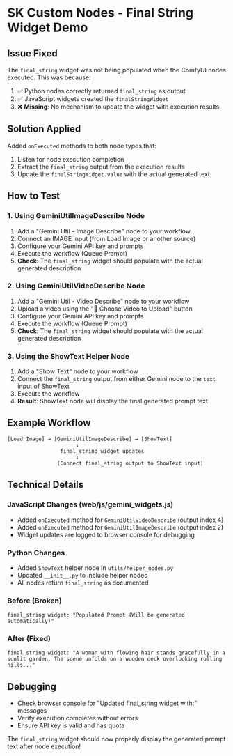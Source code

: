 # SK Custom Nodes - Final String Widget Demo

## Issue Fixed
The `final_string` widget was not being populated when the ComfyUI nodes executed. This was because:

1. ✅ Python nodes correctly returned `final_string` as output
2. ✅ JavaScript widgets created the `finalStringWidget` 
3. ❌ **Missing**: No mechanism to update the widget with execution results

## Solution Applied
Added `onExecuted` methods to both node types that:

1. Listen for node execution completion
2. Extract the `final_string` output from the execution results
3. Update the `finalStringWidget.value` with the actual generated text

## How to Test

### 1. Using GeminiUtilImageDescribe Node
1. Add a "Gemini Util - Image Describe" node to your workflow
2. Connect an IMAGE input (from Load Image or another source)
3. Configure your Gemini API key and prompts
4. Execute the workflow (Queue Prompt)
5. **Check**: The `final_string` widget should populate with the actual generated description

### 2. Using GeminiUtilVideoDescribe Node  
1. Add a "Gemini Util - Video Describe" node to your workflow
2. Upload a video using the "📁 Choose Video to Upload" button
3. Configure your Gemini API key and prompts
4. Execute the workflow (Queue Prompt)
5. **Check**: The `final_string` widget should populate with the actual generated description

### 3. Using the ShowText Helper Node
1. Add a "Show Text" node to your workflow
2. Connect the `final_string` output from either Gemini node to the `text` input of ShowText
3. Execute the workflow
4. **Result**: ShowText node will display the final generated prompt text

## Example Workflow
```
[Load Image] → [GeminiUtilImageDescribe] → [ShowText]
                      ↓
                 final_string widget updates
                      ↓  
                [Connect final_string output to ShowText input]
```

## Technical Details

### JavaScript Changes (web/js/gemini_widgets.js)
- Added `onExecuted` method for `GeminiUtilVideoDescribe` (output index 4)
- Added `onExecuted` method for `GeminiUtilImageDescribe` (output index 2)
- Widget updates are logged to browser console for debugging

### Python Changes  
- Added `ShowText` helper node in `utils/helper_nodes.py`
- Updated `__init__.py` to include helper nodes
- All nodes return `final_string` as documented

### Before (Broken)
```
final_string widget: "Populated Prompt (Will be generated automatically)"
```

### After (Fixed)
```
final_string widget: "A woman with flowing hair stands gracefully in a sunlit garden. The scene unfolds on a wooden deck overlooking rolling hills..."
```

## Debugging
- Check browser console for "Updated final_string widget with:" messages
- Verify execution completes without errors
- Ensure API key is valid and has quota

The `final_string` widget should now properly display the generated prompt text after node execution!
